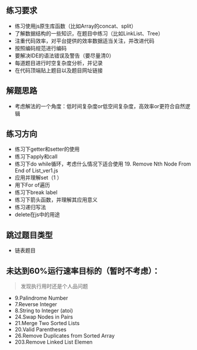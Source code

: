 ## 练习要求

* 练习使用js原生库函数（比如Array的concat、split）
* 了解数据结构的一些知识，在题目中练习（比如LinkList、Tree）
* 注重代码效率，对平台提供的效率数据适当关注，并改进代码
* 按照编码规范进行编码
* 要解决IDE的语法错误及警告（要尽量清0）
* 每道题目进行时空复杂度分析，并记录
* 在代码顶端贴上题目以及题目网址链接

## 解题思路

* 考虑解法的一个角度：低时间复杂度or低空间复杂度，高效率or更符合自然逻辑

## 练习方向

* 练习下getter和setter的使用
* 练习下apply和call
* 练习下do while循环，考虑什么情况下适合使用    19. Remove Nth Node From End of List_ver1.js
* 应用并理解set（1 ）
* 用下For of遍历
* 练习下break label
* 练习下箭头函数，并理解其应用意义
* 练习递归写法
* delete在js中的用途

## 跳过题目类型

*   链表题目

## 未达到60%运行速率目标的（暂时不考虑）：
> 发现执行用时还是个人品问题

* 9.Palindrome Number
* 7.Reverse Integer
* 8.String to Integer (atoi)
* 24.Swap Nodes in Pairs
* 21.Merge Two Sorted Lists
* 20.Valid Parentheses
* 26.Remove Duplicates from Sorted Array
* 203.Remove Linked List Elemen
